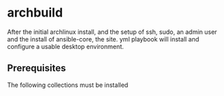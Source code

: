 # archbuild
After the initial archlinux install, and the setup of ssh, sudo, an admin user and the install of ansible-core, the site. yml playbook will install and configure a usable desktop environment.

## Prerequisites
The following collections must be installed
